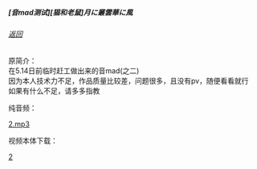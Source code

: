 ##### [音mad测试][猫和老鼠]月に叢雲華に風

###### [返回](/)

原简介：  
在5.14日前临时赶工做出来的音mad(之二)  
因为本人技术力不足，作品质量比较差，问题很多，且没有pv，随便看看就行  
如果有什么不足，请多多指教  

纯音频：   

[2.mp3](https://static.mrl646.top/assets/2.mp3 ':include')

视频本体下载：  

[2](https://static.mrl646.top/assets/2.mp4)
